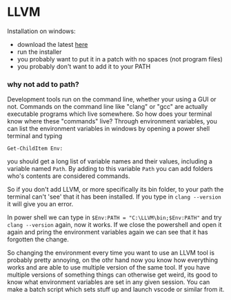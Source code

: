 # LLVM

Installation on windows:
 - download the latest [here](https://releases.llvm.org/download.html)
 - run the installer
 - you probably want to put it in a patch with no spaces (not program files)
 - you probably don't want to add it to your PATH 

 ### why not add to path?
 Development tools run on the command line, whether your using a GUI or not. Commands on the command line like "clang" or "gcc" are actually executable programs which live somewhere. So how does your terminal know where these "commands" live? Through environment variables, you can list the environment variables in windows by opening a power shell terminal and typing 
 
 ```Get-ChildItem Env:```

you should get a long list of variable names and their values, including a variable named ```Path```. By adding to this variable ```Path``` you can add folders who's contents are considered commands.

So if you don't add LLVM, or more specifically its bin folder, to your path the terminal can't 'see' that it has been installed. If you type in ```clang --version``` it will give you an error. 

In power shell we can type in ```$Env:PATH = "C:\LLVM\bin;$Env:PATH"``` and try ```clang --version``` again, now it works. If we close the powershell and open it again and pring the environment variables again we can see that it has forgotten the change. 

So changing the environment every time you want to use an LLVM tool is probably pretty annoying, on the othr hand now you know how everything works and are able to use multiple version of the same tool. If you have multiple versions of something things can otherwise get weird, its good to know what environment variables are set in any given session. You can make a batch script which sets stuff up and launch vscode or similar from it.